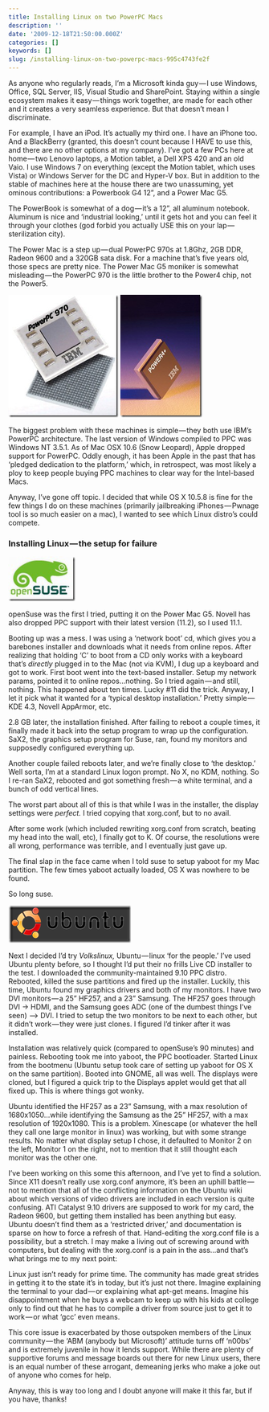 ```yaml
---
title: Installing Linux on two PowerPC Macs
description: ''
date: '2009-12-18T21:50:00.000Z'
categories: []
keywords: []
slug: /installing-linux-on-two-powerpc-macs-995c4743fe2f
---
```


As anyone who regularly reads, I’m a Microsoft kinda guy — I use Windows, Office, SQL Server, IIS, Visual Studio and SharePoint. Staying within a single ecosystem makes it easy — things work together, are made for each other and it creates a very seamless experience. But that doesn’t mean I discriminate.

For example, I have an iPod. It’s actually my third one. I have an iPhone too. And a BlackBerry (granted, this doesn’t count because I HAVE to use this, and there are no other options at my company). I’ve got a few PCs here at home — two Lenovo laptops, a Motion tablet, a Dell XPS 420 and an old Vaio. I use Windows 7 on everything (except the Motion tablet, which uses Vista) or Windows Server for the DC and Hyper-V box. But in addition to the stable of machines here at the house there are two unassuming, yet ominous contributions: a Powerbook G4 12”, and a Power Mac G5.

The PowerBook is somewhat of a dog — it’s a 12”, all aluminum notebook. Aluminum is nice and ‘industrial looking,’ until it gets hot and you can feel it through your clothes (god forbid you actually USE this on your lap — sterilization city).

The Power Mac is a step up — dual PowerPC 970s at 1.8Ghz, 2GB DDR, Radeon 9600 and a 320GB sata disk. For a machine that’s five years old, those specs are pretty nice. The Power Mac G5 moniker is somewhat misleading — the PowerPC 970 is the little brother to the Power4 chip, not the Power5.

![powerpc-970](/img/0_rdBE2U2nLi52b6nv.jpg)
![Power4 _mod2fn](/img/0_FYhxbjD4N-bLJEFY.jpg)

The biggest problem with these machines is simple — they both use IBM’s PowerPC architecture. The last version of Windows compiled to PPC was Windows NT 3.5.1. As of Mac OSX 10.6 (Snow Leopard), Apple dropped support for PowerPC. Oddly enough, it has been Apple in the past that has ‘pledged dedication to the platform,’ which, in retrospect, was most likely a ploy to keep people buying PPC machines to clear way for the Intel-based Macs.

Anyway, I’ve gone off topic. I decided that while OS X 10.5.8 is fine for the few things I do on these machines (primarily jailbreaking iPhones — Pwnage tool is so much easier on a mac), I wanted to see which Linux distro’s could compete.

### Installing Linux — the setup for failure

![geeko](/img/0_ILRbOvJTl46oMZuE.jpg)

openSuse was the first I tried, putting it on the Power Mac G5. Novell has also dropped PPC support with their latest version (11.2), so I used 11.1.

Booting up was a mess. I was using a ‘network boot’ cd, which gives you a barebones installer and downloads what it needs from online repos. After realizing that holding ‘C’ to boot from a CD only works with a keyboard that’s _directly_ plugged in to the Mac (not via KVM), I dug up a keyboard and got to work. First boot went into the text-based installer. Setup my network params, pointed it to online repos…nothing. So I tried again — and still, nothing. This happened about ten times. Lucky #11 did the trick. Anyway, I let it pick what it wanted for a ‘typical desktop installation.’ Pretty simple — KDE 4.3, Novell AppArmor, etc.

2.8 GB later, the installation finished. After failing to reboot a couple times, it finally made it back into the setup program to wrap up the configuration. SaX2, the graphics setup program for Suse, ran, found my monitors and supposedly configured everything up.

Another couple failed reboots later, and we’re finally close to ‘the desktop.’ Well sorta, I’m at a standard Linux logon prompt. No X, no KDM, nothing. So I re-ran SaX2, rebooted and got something fresh — a white terminal, and a bunch of odd vertical lines.

The worst part about all of this is that while I was in the installer, the display settings were _perfect._ I tried copying that xorg.conf, but to no avail.

After some work (which included rewriting xorg.conf from scratch, beating my head into the wall, etc), I finally got to K. Of course, the resolutions were all wrong, performance was terrible, and I eventually just gave up.

The final slap in the face came when I told suse to setup yaboot for my Mac partition. The few times yaboot actually loaded, OS X was nowhere to be found.

So long suse.

![jaustin_saturated_full_logo_021_trans](/img/0_-dblnW8fiP_ANR_w.png)

Next I decided I’d try _Volkslinux,_ Ubuntu — linux ‘for the people.’ I’ve used Ubuntu plenty before, so I thought I’d put their no frills Live CD installer to the test. I downloaded the community-maintained 9.10 PPC distro. Rebooted, killed the suse partitions and fired up the installer. Luckily, this time, Ubuntu found my graphics drivers and both of my monitors. I have two DVI monitors — a 25” HF257, and a 23” Samsung. The HF257 goes through DVI → HDMI, and the Samsung goes ADC (one of the dumbest things I’ve seen) –> DVI. I tried to setup the two monitors to be next to each other, but it didn’t work — they were just clones. I figured I’d tinker after it was installed.

Installation was relatively quick (compared to openSuse’s 90 minutes) and painless. Rebooting took me into yaboot, the PPC bootloader. Started Linux from the bootmenu (Ubuntu setup took care of setting up yaboot for OS X on the same partition). Booted into GNOME, all was well. The displays were cloned, but I figured a quick trip to the Displays applet would get that all fixed up. This is where things got wonky.

Ubuntu identified the HF257 as a 23” Samsung, with a max resolution of 1680x1050…while identifying the Samsung as the 25” HF257, with a max resolution of 1920x1080. This is a problem. Xinescape (or whatever the hell they call one large monitor in linux) was working, but with some strange results. No matter what display setup I chose, it defaulted to Monitor 2 on the left, Monitor 1 on the right, not to mention that it still thought each monitor was the other one.

I’ve been working on this some this afternoon, and I’ve yet to find a solution. Since X11 doesn’t really use xorg.conf anymore, it’s been an uphill battle — not to mention that all of the conflicting information on the Ubuntu wiki about which versions of video drivers are included in each version is quite confusing. ATI Catalyst 9.10 drivers are supposed to work for my card, the Radeon 9600, but getting them installed has been anything but easy. Ubuntu doesn’t find them as a ‘restricted driver,’ and documentation is sparse on how to force a refresh of that. Hand-editing the xorg.conf file is a possibility, but a stretch. I may make a living out of screwing around with computers, but dealing with the xorg.conf is a pain in the ass…and that’s what brings me to my next point:

Linux just isn’t ready for prime time. The community has made great strides in getting it to the state it’s in today, but it’s just not there. Imagine explaining the terminal to your dad — or explaining what apt-get means. Imagine his disappointment when he buys a webcam to keep up with his kids at college only to find out that he has to compile a driver from source just to get it to work — or what ‘gcc’ even means.

This core issue is exacerbated by those outspoken members of the Linux community — the ‘ABM (anybody but Microsoft)’ attitude turns off ‘n00bs’ and is extremely juvenile in how it lends support. While there are plenty of supportive forums and message boards out there for new Linux users, there is an equal number of these arrogant, demeaning jerks who make a joke out of anyone who comes for help.

Anyway, this is way too long and I doubt anyone will make it this far, but if you have, thanks!